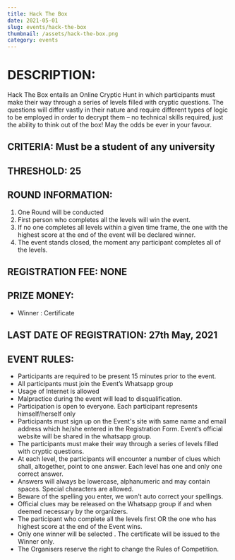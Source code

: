 ```yaml
---
title: Hack The Box
date: 2021-05-01
slug: events/hack-the-box
thumbnail: /assets/hack-the-box.png
category: events
---
```

# DESCRIPTION: 
Hack The Box entails an Online Cryptic Hunt in which participants must make their way through a series of levels filled with cryptic questions. The questions will differ vastly in their nature and require different types of logic to be employed in order to decrypt them – no technical skills required, just the ability to think out of the box!
May the odds be ever in your favour.

## CRITERIA: Must be a student of any university

## THRESHOLD: 25

## ROUND INFORMATION:

1. One Round will be conducted
2. First person who completes all the levels will win the event. 
3. If no one completes all levels within a given time frame, the one with the highest score at the end of the event will be declared winner.
4. The event stands closed, the moment any participant completes all of the levels.

## REGISTRATION FEE: NONE

## PRIZE MONEY: 
- Winner : Certificate

## LAST DATE OF REGISTRATION: 27th May, 2021

<!-- Whatsapp group link:
https://chat.whatsapp.com/FBGRwYj6ovG7yDGxwuMtZr -->

<!-- Form link: 
https://forms.gle/bmkwh6XCo2zFoBiw8 -->

## EVENT RULES:

- Participants are required to be present 15 minutes prior to the event.
- All participants must join the Event’s Whatsapp group
- Usage of Internet is allowed 
- Malpractice during the event will lead to disqualification.
- Participation is open to everyone. Each participant represents himself/herself only 
- Participants must sign up on the Event's site with same name and email address which he/she entered in the Registration Form. Event’s official website will be shared in the whatsapp group.
- The participants must make their way through a series of levels filled with cryptic questions.
- At each level, the participants will encounter a number of clues which shall, altogether, point to one answer. Each level has one and only one correct answer.
- Answers will always be lowercase, alphanumeric and may contain spaces. Special characters are allowed.
- Beware of the spelling you enter, we won't auto correct your spellings.
- Official clues may be released on the Whatsapp group if and when deemed necessary by the organizers.
- The participant who complete all the levels first OR the one who has highest score at the end of the Event wins.
- Only one winner will be selected . The certificate will be issued to the Winner only.
- The Organisers reserve the right to change the Rules of Competition.

